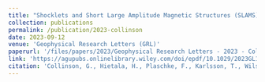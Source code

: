 ```yaml
---
title: "Shocklets and Short Large Amplitude Magnetic Structures (SLAMS) in the High Mach Foreshock of Venus"
collection: publications
permalink: /publication/2023-collinson
date: 2023-09-12
venue: 'Geophysical Research Letters (GRL)'
paperurl: '/files/papers/2023/Geophysical Research Letters - 2023 - Collinson'
link: 'https://agupubs.onlinelibrary.wiley.com/doi/epdf/10.1029/2023GL104610'
citation: 'Collinson, G., Hietala, H., Plaschke, F., Karlsson, T., Wilson, B. L., Archer, M., Battarbee, M., Bianco-Cano, X., Bertucci, C., Long, D., Opher, M., Sergis, N., Gasque, C., Liu, T., \<b>Raptis, S.</b>, Burne, S., Frahm, R., Zhang, T., & Futaana, Y. (2023). Shocklets and Short Large Amplitude Magnetic Structures (SLAMS) in the high Mach foreshock of Venus. Geophysical Research Letters, 50, e2023GL104610, https://doi.org/10.1029/2023GL104610'
---
```

